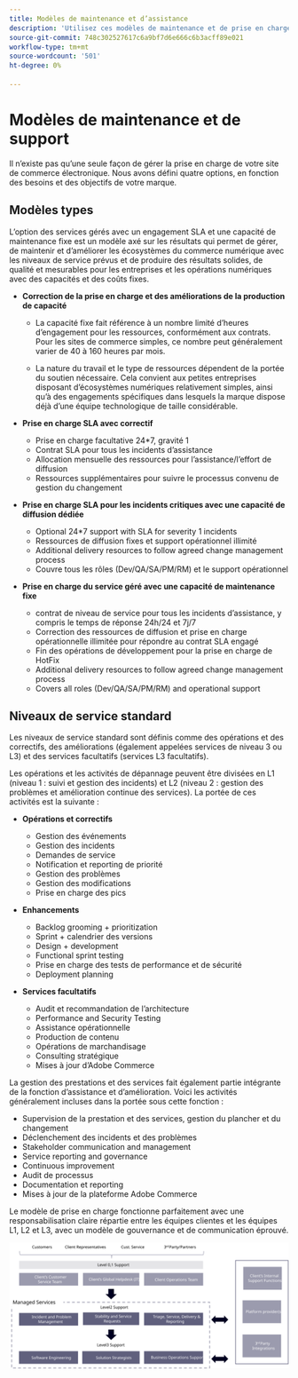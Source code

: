```yaml
---
title: Modèles de maintenance et d’assistance
description: 'Utilisez ces modèles de maintenance et de prise en charge courants pour garantir le bon fonctionnement de votre mise en oeuvre Adobe Commerce. '
source-git-commit: 748c302527617c6a9bf7d6e666c6b3acff89e021
workflow-type: tm+mt
source-wordcount: '501'
ht-degree: 0%

---
```



# Modèles de maintenance et de support

Il n’existe pas qu’une seule façon de gérer la prise en charge de votre site de commerce électronique. Nous avons défini quatre options, en fonction des besoins et des objectifs de votre marque.

## Modèles types

L’option des services gérés avec un engagement SLA et une capacité de maintenance fixe est un modèle axé sur les résultats qui permet de gérer, de maintenir et d’améliorer les écosystèmes du commerce numérique avec les niveaux de service prévus et de produire des résultats solides, de qualité et mesurables pour les entreprises et les opérations numériques avec des capacités et des coûts fixes.

- **Correction de la prise en charge et des améliorations de la production de capacité**

   - La capacité fixe fait référence à un nombre limité d’heures d’engagement pour les ressources, conformément aux contrats. Pour les sites de commerce simples, ce nombre peut généralement varier de 40 à 160 heures par mois.

   - La nature du travail et le type de ressources dépendent de la portée du soutien nécessaire. Cela convient aux petites entreprises disposant d’écosystèmes numériques relativement simples, ainsi qu’à des engagements spécifiques dans lesquels la marque dispose déjà d’une équipe technologique de taille considérable.

- **Prise en charge SLA avec correctif**
   - Prise en charge facultative 24*7, gravité 1
   - Contrat SLA pour tous les incidents d’assistance
   - Allocation mensuelle des ressources pour l’assistance/l’effort de diffusion
   - Ressources supplémentaires pour suivre le processus convenu de gestion du changement

- **Prise en charge SLA pour les incidents critiques avec une capacité de diffusion dédiée**
   - Optional 24*7 support with SLA for severity 1 incidents
   - Ressources de diffusion fixes et support opérationnel illimité
   - Additional delivery resources to follow agreed change management process
   - Couvre tous les rôles (Dev/QA/SA/PM/RM) et le support opérationnel

- **Prise en charge du service géré avec une capacité de maintenance fixe**
   - contrat de niveau de service pour tous les incidents d’assistance, y compris le temps de réponse 24h/24 et 7j/7
   - Correction des ressources de diffusion et prise en charge opérationnelle illimitée pour répondre au contrat SLA engagé
   - Fin des opérations de développement pour la prise en charge de HotFix
   - Additional delivery resources to follow agreed change management process
   - Covers all roles (Dev/QA/SA/PM/RM) and operational support

## Niveaux de service standard

Les niveaux de service standard sont définis comme des opérations et des correctifs, des améliorations (également appelées services de niveau 3 ou L3) et des services facultatifs (services L3 facultatifs).

Les opérations et les activités de dépannage peuvent être divisées en L1 (niveau 1 : suivi et gestion des incidents) et L2 (niveau 2 : gestion des problèmes et amélioration continue des services). La portée de ces activités est la suivante :

- **Opérations et correctifs**
   - Gestion des événements
   - Gestion des incidents
   - Demandes de service
   - Notification et reporting de priorité
   - Gestion des problèmes
   - Gestion des modifications
   - Prise en charge des pics

- **Enhancements**
   - Backlog grooming + prioritization
   - Sprint + calendrier des versions
   - Design + development
   - Functional sprint testing
   - Prise en charge des tests de performance et de sécurité
   - Deployment planning

- **Services facultatifs**
   - Audit et recommandation de l’architecture
   - Performance and Security Testing
   - Assistance opérationnelle
   - Production de contenu
   - Opérations de marchandisage
   - Consulting stratégique
   - Mises à jour d’Adobe Commerce

La gestion des prestations et des services fait également partie intégrante de la fonction d’assistance et d’amélioration. Voici les activités généralement incluses dans la portée sous cette fonction :

- Supervision de la prestation et des services, gestion du plancher et du changement
- Déclenchement des incidents et des problèmes
- Stakeholder communication and management
- Service reporting and governance
- Continuous improvement
- Audit de processus
- Documentation et reporting
- Mises à jour de la plateforme Adobe Commerce

Le modèle de prise en charge fonctionne parfaitement avec une responsabilisation claire répartie entre les équipes clientes et les équipes L1, L2 et L3, avec un modèle de gouvernance et de communication éprouvé.

![Diagramme affichant le modèle de prise en charge](../../assets/playbooks/support-model-diagram.svg)
